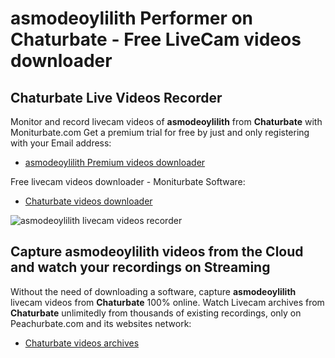 # asmodeoylilith Performer on Chaturbate - Free LiveCam videos downloader

## Chaturbate Live Videos Recorder

Monitor and record livecam videos of **asmodeoylilith** from **Chaturbate** with Moniturbate.com
Get a premium trial for free by just and only registering with your Email address:
* [asmodeoylilith Premium videos downloader](https://moniturbate.com/request-demo-licence-key.html)

Free livecam videos downloader - Moniturbate Software:
* [Chaturbate videos downloader](https://moniturbate.com/moniturbate-download-software.html)

![asmodeoylilith livecam videos recorder](https://peachurnet.com/templates/moniturbate-software.png)


## Capture asmodeoylilith videos from the Cloud and watch your recordings on Streaming

Without the need of downloading a software, capture **asmodeoylilith** livecam videos from **Chaturbate** 100% online.
Watch Livecam archives from **Chaturbate** unlimitedly from thousands of existing recordings, only on Peachurbate.com and its websites network:
* [Chaturbate videos archives](https://peachurnet.com/)